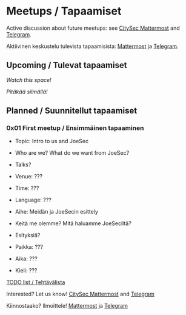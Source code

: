 # Meetups / Tapaamiset

Active discussion about future meetups: see [CitySec Mattermost](https://citysec.disobey.fi/citysec/channels/citysec-joesec) and [Telegram](https://t.me/joesec).

Aktiivinen keskustelu tulevista tapaamisista: [Mattermost](https://citysec.disobey.fi/citysec/channels/citysec-joesec) ja [Telegram](https://t.me/joesec).


## Upcoming / Tulevat tapaamiset

*Watch this space!*

*Pitäkää silmällä!*

## Planned / Suunnitellut tapaamiset

### 0x01 First meetup / Ensimmäinen tapaaminen

* Topic: Intro to us and JoeSec
* Who are we? What do we want from JoeSec?
* Talks? 
* Venue: ??? 
* Time: ???
* Language: ???

* Aihe: Meidän ja JoeSecin esittely
* Keitä me olemme? Mitä haluamme JoeSeciltä?
* Esityksiä?
* Paikka: ???
* Aika: ???
* Kieli: ???

[TODO list / Tehtävälista](todo/0x01.md)

Interested? Let us know! [CitySec Mattermost](https://citysec.disobey.fi/citysec/channels/citysec-joesec) and [Telegram](https://t.me/joesec)

Kiinnostaako? Ilmoittele! [Mattermost](https://citysec.disobey.fi/citysec/channels/citysec-joesec) ja [Telegram](https://t.me/joesec)
